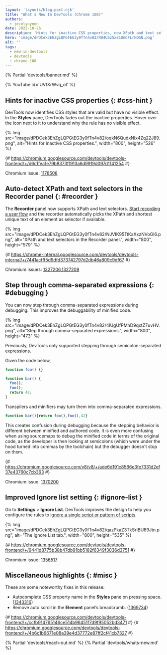 ```yaml
---
layout: 'layouts/blog-post.njk'
title: "What's New In DevTools (Chrome 108)"
authors:
  - jecelynyeen
date: 2022-10-26
description: 'Hints for inactive CSS properties, new XPath and text selectors in the Recorder, and more.'
hero: 'image/dPDCek3EhZgLQPGtEG3y0fTn4v82/R04Uaz5x81UmGFLrHOSN.png'
alt: ''
tags:
  - new-in-devtools
  - devtools
  - chrome-108
---
```


{% Partial 'devtools/banner.md' %}

{% YouTube id='UVtXrWvq_oI' %}

<!-- $contentStart -->

## Hints for inactive CSS properties {: #css-hint }

DevTools now identifies CSS styles that are valid but have no visible effect. In the **Styles** pane, DevTools fades out the inactive properties. Hover over the icon next to it to understand why the rule has no visible effect. 

{% Img src="image/dPDCek3EhZgLQPGtEG3y0fTn4v82/oqkN6QudxNIx4Zq22J89.png", alt="Hints for inactive CSS properties.", width="800", height="526" %}

{# https://chromium.googlesource.com/devtools/devtools-frontend/+/d6c1fea1e79b8373ff913a6d9919d097d1141254 #}

Chromium issue: [1178508](https://crbug.com/1178508)


## Auto-detect XPath and text selectors in the Recorder panel {: #recorder }

The **Recorder** panel now supports XPath and text selectors. [Start recording a user flow](/docs/devtools/recorder/#record) and the recorder automatically picks the XPath and shortest unique text of an element as selector if available.

{% Img src="image/dPDCek3EhZgLQPGtEG3y0fTn4v82/NJVIK95TtKaXxzNVoGI6.png", alt="XPath and text selectors in the Recorder panel.", width="800", height="579" %}

{# https://chrome-internal.googlesource.com/devtools/devtools-internal/+/7441acfff5d9dfd373742797d2db46a809c9df67 #}

Chromium issues: [1327206](https://crbug.com/1327206),[1327209](https://crbug.com/1327209)


## Step through comma-separated expressions {: #debugging }

You can now step through comma-separated expressions during debugging. This improves the debuggability of minified code.

{% Img src="image/dPDCek3EhZgLQPGtEG3y0fTn4v82/4lUgUfPMhD9qxtZ7uvHV.png", alt="Step through comma-separated expressions.", width="800", height="473" %}

Previously, DevTools only supported stepping through semicolon-separated expressions.

Given the code below,

```js
function foo() {}

function bar() {
  foo();
  foo();
  return 42;
}
```

Transpilers and minifiers may turn them into comma-separated expressions.

```js
function bar(){return foo(),foo(),42}
``` 

This creates confusion during debugging because the stepping behavior is different between minified and authored code. It is even more confusing when using sourcemaps to debug the minified code in terms of the original code, as the developer is then looking at semicolons (which were under the hood turned into commas by the toolchain) but the debugger doesn't stop on them.

{# https://chromium.googlesource.com/v8/v8/+/ade6d191c8566e3fe7331d2ef37e43760c7cb363 #}

Chromium issue: [1370200](https://crbug.com/1370200)


## Improved Ignore list setting {: #ignore-list }

Go to **Settings** > **Ignore List**. DevTools improves the design to help you configure the rules to [ignore a single script or pattern of scripts](/docs/devtools/javascript/reference/#settings-ignore-list).

{% Img src="image/dPDCek3EhZgLQPGtEG3y0fTn4v82/qazPkaZ3TkSrIBU89Jtn.png", alt="The Ignore List tab.", width="800", height="535" %}

{# https://chromium.googlesource.com/devtools/devtools-frontend/+/9441d8775b38b47db91bb5182f6349f3036d3751 #}

Chromium issue: [1356517](https://crbug.com/1356517)


## Miscellaneous highlights {: #misc }

These are some noteworthy fixes in this release:

- Autocomplete CSS property name in the **Styles** pane on pressing space. ([1343316](https://crbug.com/1343316))
- Remove auto scroll in the **Element** panel’s breadcrumb. ([1369734](https://crbug.com/1369734))

{# https://chromium.googlesource.com/devtools/devtools-frontend/+/ccfb914765146ce514b9645117d9f95052bd3471 #}
{# https://chromium.googlesource.com/devtools/devtools-frontend/+/4b6c1b6671e08a39e4d37772e87ff2cf41cb7327 #}

<!-- $contentEnd -->

{% Partial 'devtools/reach-out.md' %}
{% Partial 'devtools/whats-new.md' %}
